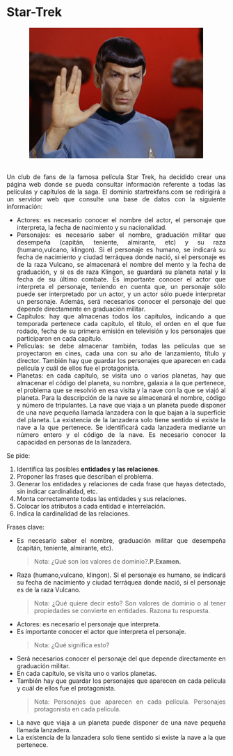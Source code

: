 <div align="justify">

# Star-Trek

<div align="center">
<img src="img/star-trek.png" width="400px"/>
</div>
</br>

Un club de fans de la famosa película Star Trek, ha decidido crear una página web donde se pueda consultar información referente a todas las películas y capítulos de la saga. El dominio startrekfans.com se redirigirá a
un servidor web que consulte una base de datos con la siguiente información:
- Actores: es necesario conocer el nombre del actor, el personaje que interpreta, la fecha de nacimiento y su nacionalidad.
- Personajes: es necesario saber el nombre, graduación militar que
desempeña (capitán, teniente, almirante, etc) y su raza (humano,vulcano, klingon). Si el personaje es humano, se indicará su fecha de
nacimiento y ciudad terráquea donde nació, si el personaje es de la raza Vulcano, se almacenará el nombre del mento y la fecha de graduación, y si es de raza Klingon, se guardará su planeta natal y la fecha de su último combate. Es importante conocer el actor que interpreta el personaje, teniendo en cuenta que, un personaje sólo puede ser interpretado por un actor, y un actor sólo puede interpretar un personaje. Además, será necesarios conocer el personaje del que depende directamente en graduación militar.
- Capítulos: hay que almacenas todos los capítulos, indicando a que temporada pertenece cada capítulo, el título, el orden en el que fue rodado, fecha de su primera emisión en televisión y los personajes que participaron en cada capítulo.
- Películas: se debe almacenar también, todas las películas que se proyectaron en cines, cada una con su año de lanzamiento, título y director. También hay que guardar los personajes que aparecen en cada película y cuál de ellos fue el protagonista.
- Planetas: en cada capítulo, se visita uno o varios planetas, hay que almacenar el código del planeta, su nombre, galaxia a la que pertenece, el problema que se resolvió en esa visita y la nave con la que se viajó al planeta. Para la descripción de la nave se almacenará el nombre, código y número de tripulantes. La nave que viaja a un planeta puede disponer de una nave pequeña llamada lanzadera con la que bajan a la superficie del planeta. La existencia de la lanzadera solo tiene sentido si existe la nave a la que pertenece. Se identificará cada lanzadera mediante un número entero y el código de la nave. Es necesario conocer la capacidad en personas de la lanzadera.

Se pide:
1. Identifica las posibles __entidades y las relaciones__.
2. Proponer las frases que describan el problema.
3. Generar los entidades y relaciones de cada frase que hayas detectado, sin indicar cardinalidad, etc.
4. Monta correctamente todas las entidades y sus relaciones.
5. Colocar los atributos a cada entidad e interrelación.
6. Indica la cardinalidad de las relaciones.


Frases clave:
- Es necesario saber el nombre, graduación militar que desempeña (capitán, teniente, almirante, etc).
    > Nota: ¿Qué son los valores de dominio?.**P.Examen.**
- Raza (humano,vulcano, klingon). Si el personaje es humano, se indicará su fecha de nacimiento y ciudad terráquea donde nació, si el personaje es de la raza Vulcano.
    > Nota: ¿Qué quiere decir esto? Son valores de dominio o al tener propiedades se convierte en entidades. Razona tu respuesta.
- Actores: es necesario el personaje que interpreta.
- Es importante conocer el actor que interpreta el personaje.
    > Nota: ¿Qué significa esto?
- Será necesarios conocer el personaje del que depende directamente en graduación militar.
- En cada capítulo, se visita uno o varios planetas.
- También hay que guardar los personajes que aparecen en cada película y cuál de ellos fue el protagonista.
    > Nota:
    Personajes que aparecen en cada película.
    Personajes protagonista en cada película.
- La nave que viaja a un planeta puede disponer de una nave pequeña llamada lanzadera.
- La existencia de la lanzadera solo tiene sentido si existe la nave a la que pertenece.

<!--
<details>
      <summary>ENTIDADES Y RELACIONES :PULSA PARA VER LA SOLUCIÓN</summary>
  </br>
  <img src="img/start-trek-frases-clave.drawio.png">
  </br>
   </br>
  
</details>

<details>
      <summary>DIAGRAMA :PULSA PARA VER LA SOLUCIÓN</summary>
  </br>
  <img src="img/start-trek-diagrama.drawio.png">
  </br>
   </br>
  
</details>
-->
</div>